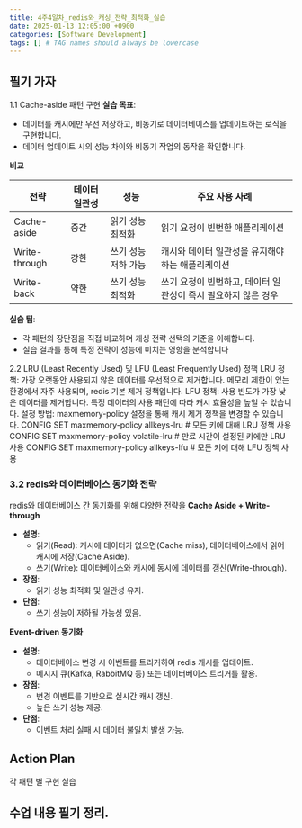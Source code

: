 ```yaml
---
title: 4주4일차_redis와_캐싱_전략_최적화_실습
date: 2025-01-13 12:05:00 +0900
categories: [Software Development]
tags: [] # TAG names should always be lowercase
---
```


## 필기 가자
1.1 Cache-aside 패턴 구현
**실습 목표**:

- 데이터를 캐시에만 우선 저장하고, 비동기로 데이터베이스를 업데이트하는 로직을 구현합니다.
- 데이터 업데이트 시의 성능 차이와 비동기 작업의 동작을 확인합니다.

**비교**

| 전략 | 데이터 일관성 | 성능 | 주요 사용 사례 |
| --- | --- | --- | --- |
| Cache-aside | 중간 | 읽기 성능 최적화 | 읽기 요청이 빈번한 애플리케이션 |
| Write-through | 강한 | 쓰기 성능 저하 가능 | 캐시와 데이터 일관성을 유지해야 하는 애플리케이션 |
| Write-back | 약한 | 쓰기 성능 최적화 | 쓰기 요청이 빈번하고, 데이터 일관성이 즉시 필요하지 않은 경우 |

**실습 팁**:

- 각 패턴의 장단점을 직접 비교하며 캐싱 전략 선택의 기준을 이해합니다.
- 실습 결과를 통해 특정 전략이 성능에 미치는 영향을 분석합니다

2.2 LRU (Least Recently Used) 및 LFU (Least Frequently Used) 정책
LRU 정책:
가장 오랫동안 사용되지 않은 데이터를 우선적으로 제거합니다.
메모리 제한이 있는 환경에서 자주 사용되며, redis 기본 제거 정책입니다.
LFU 정책:
사용 빈도가 가장 낮은 데이터를 제거합니다.
특정 데이터의 사용 패턴에 따라 캐시 효율성을 높일 수 있습니다.
설정 방법:
maxmemory-policy 설정을 통해 캐시 제거 정책을 변경할 수 있습니다.
CONFIG SET maxmemory-policy allkeys-lru     # 모든 키에 대해 LRU 정책 사용
CONFIG SET maxmemory-policy volatile-lru    # 만료 시간이 설정된 키에만 LRU 사용
CONFIG SET maxmemory-policy allkeys-lfu     # 모든 키에 대해 LFU 정책 사용

### **3.2 redis와 데이터베이스 동기화 전략**

redis와 데이터베이스 간 동기화를 위해 다양한 전략을
**Cache Aside + Write-through**

- **설명**:
    - 읽기(Read): 캐시에 데이터가 없으면(Cache miss), 데이터베이스에서 읽어 캐시에 저장(Cache Aside).
    - 쓰기(Write): 데이터베이스와 캐시에 동시에 데이터를 갱신(Write-through).
- **장점**:
    - 읽기 성능 최적화 및 일관성 유지.
- **단점**:
    - 쓰기 성능이 저하될 가능성 있음.

**Event-driven 동기화**

- **설명**:
    - 데이터베이스 변경 시 이벤트를 트리거하여 redis 캐시를 업데이트.
    - 메시지 큐(Kafka, RabbitMQ 등) 또는 데이터베이스 트리거를 활용.
- **장점**:
    - 변경 이벤트를 기반으로 실시간 캐시 갱신.
    - 높은 쓰기 성능 제공.
- **단점**:
    - 이벤트 처리 실패 시 데이터 불일치 발생 가능.

## Action Plan
각 패턴 별 구현 실습

## 수업 내용 필기 정리.
